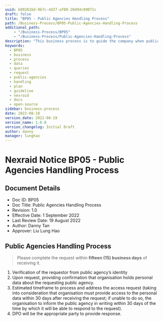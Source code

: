 ```yaml
---
uuid: b892816d-9b7c-4d37-af00-20d94c09071c
draft: false
title: "BP05 - Public Agencies Handling Process"
path: /Business-Process/BP05-Public-Agencies-Handling-Process
additional_path:
    - "/Business-Process/BP05"
    - "/Business-Process/Public-Agencies-Handling-Process"
description: "This business process is to guide the company when public agencies is requesting for information."
keywords:
  - BP05
  - business
  - process
  - data
  - queries
  - request
  - public-agencies
  - handling
  - plan
  - guideline
  - nexraid
  - docs
  - open-source
sidebar: business-process
date: 2022-08-18
version_date: 2022-08-19
version_name: 1.0.0
version_changelog: Initial Draft
author: danny
manager: lunghao
---
```



# Nexraid Notice BP05 - Public Agencies Handling Process

## Document Details
* Doc ID: BP05
* Doc Title: Public Agencies Handling Process
* Revision: 1.0
* Effective Date: 1 September 2022
* Last Review Date: 19 August 2022
* Author: Danny Tan
* Approver: Liu Lung Hao


## Public Agencies Handling Process
> Please complete the request within **fifteen (15) business days** of receiving it.

1. Verification of the requestor from public agency’s identity
2. Upon request, providing confirmation that organisation holds personal data about the requesting public agency.
3. Estimated timeframe to process and address the access request (taking into consideration that organisation must provide access to the personal data within 30 days after receiving the request; if unable to do so, the organisation to inform the public agency in writing within 30 days of the time by which it will be able to respond to the request).
4. DPO will be the appropriate party to provide response.